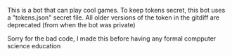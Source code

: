 This is a bot that can play cool games.
To keep tokens secret, this bot uses a "tokens.json" secret file. All older versions of the token in the gitdiff are deprecated (from when the bot was private)

Sorry for the bad code, I made this before having any formal compputer science education
